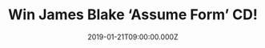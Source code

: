 ---
campaign-uuid: "c-b06cc074-2ca5-489f-b3d7-9431d07cc72f"
type: "Competition"
category: "Music"
date: "2019-01-21T09:00:00.000Z"
end-date: "2019-02-21T23:59:00.000Z"
disable-form: false
is_promoted: false
has_entry_page: true
title: "Win James Blake ‘Assume Form’ CD!"
competition-description: "<p>Mercury award winner James Blake releases his 4th studio\
  \ album Assume Form and we have one copy for you! The album features collaborations\
  \ with Travis Scott, André 3000, Metro Boomin, Moses Sumney and Rosalía (BBC sound\
  \ poll 2019). In the past 2-3 years James has been very busy collaborating with\
  \ Beyonce, Kendrick Lamar, Travis Scott, Jay Z, Frank Ocean, Oneohtrix Point Never,\
  \ Mount Kimbie and contributing to the Black Panther soundtrack.</p>\r\n<p>Want\
  \ to be one of the first ones hearing Blake’s new album? Click below for a chance\
  \ to win!</p>"
hero-header: "Win James Blake ‘Assume Form’ CD!"
terms-confirmation: "N/A"
banner-img: "https://assets.expresslyapp.com/asset-3455ea71-0ca8-4a75-a3cf-4ddb895c2ef4.jpg"
logo-left-href: "aaa.nme.com"
logo-left-image: "https://assets.expresslyapp.com/asset-06a11ba8-53aa-4409-8732-a513918732b7.jpg"
logo-left-title: "NME AAA"
bg-image-hero: "https://assets.expresslyapp.com/asset-add03a11-60c0-4189-9e3a-323117875287.jpg"
bg-image-first: "https://assets.expresslyapp.com/asset-07d625ae-7b57-4074-b5ed-6ca0db652b76.jpg"
section1-content: "<p>As unrestricted by genre as it is always underpinned by classic,\
  \ emotionally-open songwriting, James Blake’s new album is arguably his most direct,\
  \ eclectic and pure artistic statement to date. Assume Form also follows a rich\
  \ period of creative and personal evolution for James, who has spoken candidly about\
  \ his experiences of mental health, modern-day masculinity, and finding peace. Even\
  \ the album artwork would appear to represent a fundamental shift for Blake, no\
  \ longer distorted by illustration, landscape or design, but staring right at you\
  \ – and into the future.</p>\r\n<p>Think no more and enter the form below for a\
  \ chance to win James Blake new album, an influence that can be felt throughout\
  \ the modern musical landscape, often hiding in plain sight; allowing the man himself\
  \ – as his fourth album suggests – to always evolve. To never settle. To Assume\
  \ Form.</p>\r\n<p>Good luck!</p>"
entry-title: "Win James Blake ‘Assume Form’ CD!"
entry-content: "Enter the draw to win James Blake ‘Assume Form’ cd by completing the\
  \ form below before 23:59 on 21st of February 2019."
has-winner: false
prize-description: "James Blake ‘Assume Form’ CD!"
special-conditions: "Multiple entries are allowed up to one every day\r\nThis competition\
  \ is also available on: http://club.expressly.io/competitons/\r\njames-blake-assume-form-cd"
country-restrictions:
- "GB"
---